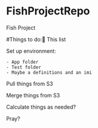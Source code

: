 # FishProjectRepoFish Project#Things to do:This listSet up environment:	- App folder	- Test folder	- Maybe a definitions and an imiPull things from S3Merge things from S3Calculate things as needed?Pray?